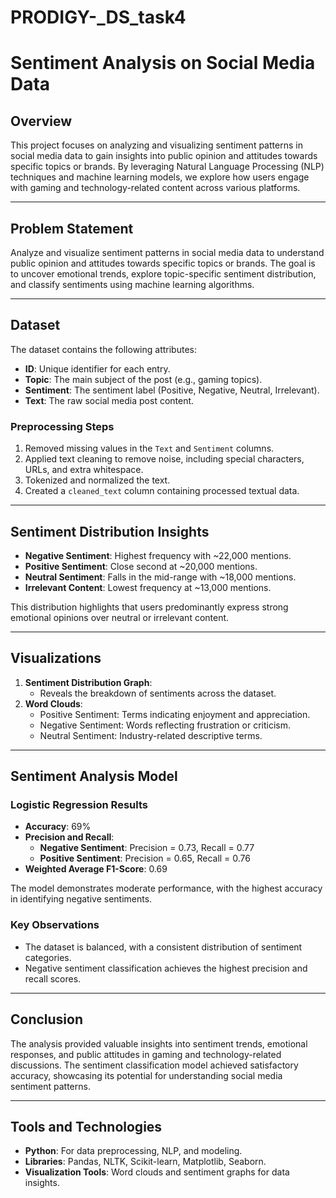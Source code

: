 # PRODIGY-_DS_task4
# Sentiment Analysis on Social Media Data

## Overview
This project focuses on analyzing and visualizing sentiment patterns in social media data to gain insights into public opinion and attitudes towards specific topics or brands. By leveraging Natural Language Processing (NLP) techniques and machine learning models, we explore how users engage with gaming and technology-related content across various platforms.

---

## Problem Statement
Analyze and visualize sentiment patterns in social media data to understand public opinion and attitudes towards specific topics or brands. The goal is to uncover emotional trends, explore topic-specific sentiment distribution, and classify sentiments using machine learning algorithms.

---

## Dataset
The dataset contains the following attributes:
- **ID**: Unique identifier for each entry.
- **Topic**: The main subject of the post (e.g., gaming topics).
- **Sentiment**: The sentiment label (Positive, Negative, Neutral, Irrelevant).
- **Text**: The raw social media post content.

### Preprocessing Steps
1. Removed missing values in the `Text` and `Sentiment` columns.
2. Applied text cleaning to remove noise, including special characters, URLs, and extra whitespace.
3. Tokenized and normalized the text.
4. Created a `cleaned_text` column containing processed textual data.

---

## Sentiment Distribution Insights
- **Negative Sentiment**: Highest frequency with ~22,000 mentions.
- **Positive Sentiment**: Close second at ~20,000 mentions.
- **Neutral Sentiment**: Falls in the mid-range with ~18,000 mentions.
- **Irrelevant Content**: Lowest frequency at ~13,000 mentions.

This distribution highlights that users predominantly express strong emotional opinions over neutral or irrelevant content.

---

## Visualizations
1. **Sentiment Distribution Graph**:
   - Reveals the breakdown of sentiments across the dataset.
2. **Word Clouds**:
   - Positive Sentiment: Terms indicating enjoyment and appreciation.
   - Negative Sentiment: Words reflecting frustration or criticism.
   - Neutral Sentiment: Industry-related descriptive terms.

---

## Sentiment Analysis Model
### Logistic Regression Results
- **Accuracy**: 69%
- **Precision and Recall**:
  - **Negative Sentiment**: Precision = 0.73, Recall = 0.77
  - **Positive Sentiment**: Precision = 0.65, Recall = 0.76
- **Weighted Average F1-Score**: 0.69

The model demonstrates moderate performance, with the highest accuracy in identifying negative sentiments.

### Key Observations
- The dataset is balanced, with a consistent distribution of sentiment categories.
- Negative sentiment classification achieves the highest precision and recall scores.

---

## Conclusion
The analysis provided valuable insights into sentiment trends, emotional responses, and public attitudes in gaming and technology-related discussions. The sentiment classification model achieved satisfactory accuracy, showcasing its potential for understanding social media sentiment patterns.

---

## Tools and Technologies
- **Python**: For data preprocessing, NLP, and modeling.
- **Libraries**: Pandas, NLTK, Scikit-learn, Matplotlib, Seaborn.
- **Visualization Tools**: Word clouds and sentiment graphs for data insights.



